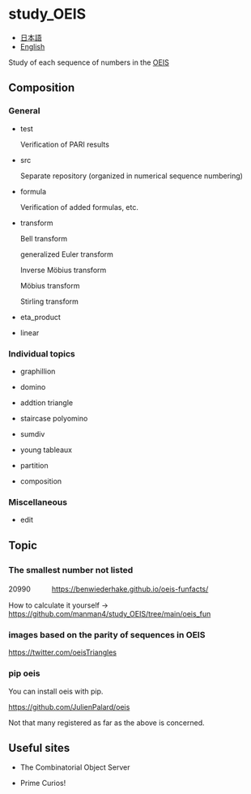 # study_OEIS

- [日本語](README_ja.md)
- [English](README.md)

Study of each sequence of numbers in the [OEIS](https://oeis.org/) 

## Composition

### General

- test
 
    Verification of PARI results

- src

    Separate repository (organized in numerical sequence numbering)
    
- formula

    Verification of added formulas, etc.
    
- transform

    Bell transform
    
    generalized Euler transform
    
    Inverse Möbius transform

    Möbius transform
    
    Stirling transform
    
- eta_product

- linear

### Individual topics

- graphillion

- domino

- addtion triangle

- staircase polyomino

- sumdiv

- young tableaux

- partition

- composition

### Miscellaneous

- edit



## Topic

### The smallest number not listed　

20990　　　https://benwiederhake.github.io/oeis-funfacts/

How to calculate it yourself → https://github.com/manman4/study_OEIS/tree/main/oeis_fun

### images based on the parity of sequences in OEIS 

https://twitter.com/oeisTriangles

### pip oeis

You can install oeis with pip.

https://github.com/JulienPalard/oeis

Not that many registered as far as the above is concerned.


## Useful sites

* The Combinatorial Object Server

* Prime Curios!
